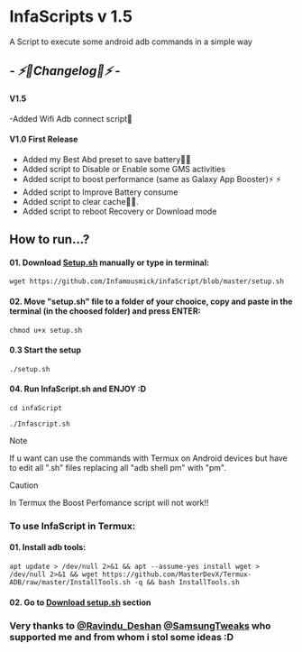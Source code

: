 # InfaScripts v 1.5

A Script to execute some android adb commands in a simple way <br>

## <i> - ⚡️🔋Changelog🔋⚡️ - </i>

####  V1.5
-Added Wifi Adb connect script📶

####  V1.0 First Release
- Added my Best Abd preset to save battery🔋🔋  
- Added script to Disable or Enable some GMS activities
- Added script to boost performance (same as Galaxy App Booster)⚡️ ⚡️ 
- Added script to Improve Battery consume
- Added script to clear cache🧹✨.
- Added script to reboot Recovery or Download mode

## How to run...?




#### 01. Download [Setup.sh](setup.sh) manually or type in terminal:
```
wget https://github.com/Infamousmick/infaScript/blob/master/setup.sh
```
#### 02. Move "setup.sh" file to a folder of your chooice, copy and paste in the terminal  (in the choosed folder) and press ENTER:
```
chmod u+x setup.sh
```
#### 0.3 Start the setup
```
./setup.sh
```
     
#### 04. Run InfaScript.sh and ENJOY :D
```
cd infaScript
```
```
./Infascript.sh
```

> [!NOTE]
> If u want can use the commands with Termux on Android devices but have to edit all ".sh" files replacing all "adb shell pm" with "pm".

> [!CAUTION]
> In Termux the Boost Perfomance script will not work!!
### To use InfaScript in Termux:
#### 01. Install adb tools:
```
apt update > /dev/null 2>&1 && apt --assume-yes install wget > /dev/null 2>&1 && wget https://github.com/MasterDevX/Termux-ADB/raw/master/InstallTools.sh -q && bash InstallTools.sh
```
#### 02. Go to [Download setup.sh](https://github.com/Infamousmick/infaScript?tab=readme-ov-file#how-to-run) section

### Very thanks to [@Ravindu_Deshan](https://t.me/Ravindu_Deshan) [@SamsungTweaks](https://t.me/SamsungTweaks) who supported me and from whom i stol some ideas :D
